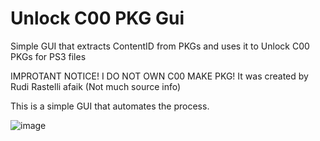 # Unlock C00 PKG Gui
Simple GUI that extracts ContentID from PKGs and uses it to Unlock C00 PKGs for PS3 files

IMPROTANT NOTICE!
I DO NOT OWN C00 MAKE PKG! It was created by Rudi Rastelli afaik (Not much source info)

This is a simple GUI that automates the process.

![image](https://github.com/evillurker/Unlock-C00-PKG-Gui/assets/23277098/ae28ee5e-7773-4855-b6b1-36a6c8e91385)
